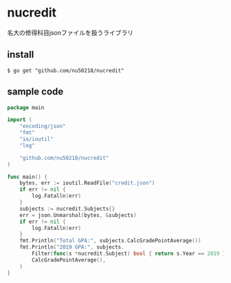 # nucredit

名大の修得科目jsonファイルを扱うライブラリ

## install

`$ go get "github.com/nu50218/nucredit"`

## sample code

```go
package main

import (
	"encoding/json"
	"fmt"
	"io/ioutil"
	"log"

	"github.com/nu50218/nucredit"
)

func main() {
	bytes, err := ioutil.ReadFile("credit.json")
	if err != nil {
		log.Fatalln(err)
	}
	subjects := nucredit.Subjects{}
	err = json.Unmarshal(bytes, &subjects)
	if err != nil {
		log.Fatalln(err)
	}
	fmt.Println("Total GPA:", subjects.CalcGradePointAverage())
	fmt.Println("2019 GPA:", subjects.
		Filter(func(s *nucredit.Subject) bool { return s.Year == 2019 }).
		CalcGradePointAverage(),
	)
}
```
